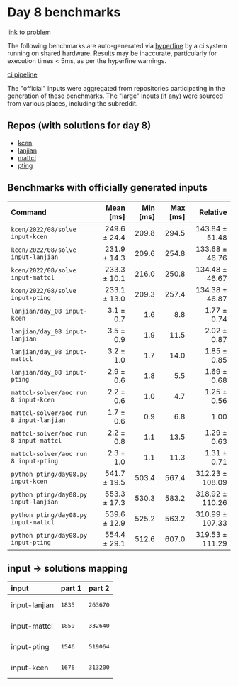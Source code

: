 # Day 8 benchmarks

[link to problem](http://adventofcode.com/2022/day/8)

The following benchmarks are auto-generated via [hyperfine](https://github.com/sharkdp/hyperfine) by a ci system running on shared hardware. Results may be inaccurate, particularly for execution times < 5ms, as per the hyperfine warnings.

[ci pipeline](http://ci.papercode.net:8080/teams/aoc2022/pipelines/aoc-compare-2022)

The "official" inputs were aggregated from repositories participating in the generation of these benchmarks. The "large" inputs (if any) were sourced from various places, including the subreddit.

## Repos (with solutions for day 8)


- [kcen](https://github.com/kcen/AdventOfCode)
- [lanjian](https://github.com/LanJian/aoc-2022)
- [mattcl](https://github.com/mattcl/aoc2022)
- [pting](https://github.com/pting/aoc2022)

## Benchmarks with officially generated inputs
| Command | Mean [ms] | Min [ms] | Max [ms] | Relative |
|:---|---:|---:|---:|---:|
| `kcen/2022/08/solve input-kcen` | 249.6 ± 24.4 | 209.8 | 294.5 | 143.84 ± 51.48 |
| `kcen/2022/08/solve input-lanjian` | 231.9 ± 14.3 | 209.6 | 254.8 | 133.68 ± 46.76 |
| `kcen/2022/08/solve input-mattcl` | 233.3 ± 10.1 | 216.0 | 250.8 | 134.48 ± 46.67 |
| `kcen/2022/08/solve input-pting` | 233.1 ± 13.0 | 209.3 | 257.4 | 134.38 ± 46.87 |
| `lanjian/day_08 input-kcen` | 3.1 ± 0.7 | 1.6 | 8.8 | 1.77 ± 0.74 |
| `lanjian/day_08 input-lanjian` | 3.5 ± 0.9 | 1.9 | 11.5 | 2.02 ± 0.87 |
| `lanjian/day_08 input-mattcl` | 3.2 ± 1.0 | 1.7 | 14.0 | 1.85 ± 0.85 |
| `lanjian/day_08 input-pting` | 2.9 ± 0.6 | 1.8 | 5.5 | 1.69 ± 0.68 |
| `mattcl-solver/aoc run 8 input-kcen` | 2.2 ± 0.6 | 1.0 | 4.7 | 1.25 ± 0.56 |
| `mattcl-solver/aoc run 8 input-lanjian` | 1.7 ± 0.6 | 0.9 | 6.8 | 1.00 |
| `mattcl-solver/aoc run 8 input-mattcl` | 2.2 ± 0.8 | 1.1 | 13.5 | 1.29 ± 0.63 |
| `mattcl-solver/aoc run 8 input-pting` | 2.3 ± 1.0 | 1.1 | 11.3 | 1.31 ± 0.71 |
| `python pting/day08.py input-kcen` | 541.7 ± 19.5 | 503.4 | 567.4 | 312.23 ± 108.09 |
| `python pting/day08.py input-lanjian` | 553.3 ± 17.3 | 530.3 | 583.2 | 318.92 ± 110.26 |
| `python pting/day08.py input-mattcl` | 539.6 ± 12.9 | 525.2 | 563.2 | 310.99 ± 107.33 |
| `python pting/day08.py input-pting` | 554.4 ± 29.1 | 512.6 | 607.0 | 319.53 ± 111.29 |

## input -> solutions mapping
|input|part 1|part 2|
|:---|:---|:---|
|input-lanjian|<pre>1835</pre>|<pre>263670</pre>|
|input-mattcl|<pre>1859</pre>|<pre>332640</pre>|
|input-pting|<pre>1546</pre>|<pre>519064</pre>|
|input-kcen|<pre>1676</pre>|<pre>313200</pre>|
